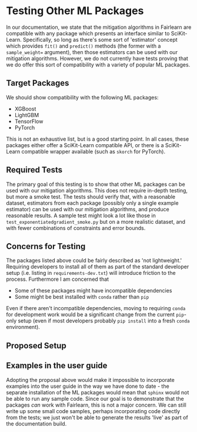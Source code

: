 # Testing Other ML Packages

In our documentation, we state that the mitigation algorithms in Fairlearn are compatible with any package which presents an interface similar to SciKit-Learn.
Specifically, so long as there's some sort of 'estimator' concept which provides `fit()` and `predict()` methods (the former with a `sample_weight=` argument), then those estimators can be used with our mitigation algorithms.
However, we do not currently have tests proving that we do offer this sort of compatibility with a variety of popular ML packages.

## Target Packages

We should show compatibility with the following ML packages:
  - XGBoost
  - LightGBM
  - TensorFlow
  - PyTorch

This is not an exhaustive list, but is a good starting point.
In all cases, these packages either offer a SciKit-Learn compatible API, or there is a SciKit-Learn compatible wrapper available (such as `skorch` for PyTorch).

## Required Tests

The primary goal of this testing is to show that other ML packages can be used with our mitigation algorithms.
This does not require in-depth testing, but more a smoke test.
The tests should verify that, with a reasonable dataset, estimators from each package (possibly only a single example estimator) can be used with our mitigation algorithms, and produce reasonable results.
A sample test might look a lot like those in `test_exponentiatedgradient_smoke.py` but on a more realistic dataset, and with fewer combinations of constraints and error bounds.

## Concerns for Testing

The packages listed above could be fairly described as 'not lightweight.'
Requiring developers to install all of them as part of the standard developer setup (i.e. listing in `requirements-dev.txt`) will introduce friction to the process.
Furthermore I am concerned that
  - Some of these packages might have incompatible dependencies
  - Some might be best installed with `conda` rather than `pip`

Even if there aren't incompatible dependencies, moving to requiring `conda` for development work would be a significant change from the current `pip`-only setup (even if most developers probably `pip install` into a fresh `conda` environment).

## Proposed Setup


## Examples in the user guide

Adopting the proposal above would make it impossible to incorporate examples into the user guide in the way we have done to date - the separate installation of the ML packages would mean that `sphinx` would not be able to run any sample code.
Since our goal is to demonstrate that the packages _can_ work with Fairlearn, this is not a major concern.
We can still write up some small code samples, perhaps incorporating code directly from the tests; we just won't be able to generate the results 'live' as part of the documentation build.
